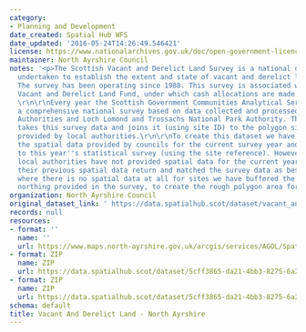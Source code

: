 ```yaml
---
category:
- Planning and Development
date_created: Spatial Hub WFS
date_updated: '2016-05-24T14:26:49.546421'
license: https://www.nationalarchives.gov.uk/doc/open-government-licence/version/3/
maintainer: North Ayrshire Council
notes: '<p>The Scottish Vacant and Derelict Land Survey is a national data collection
  undertaken to establish the extent and state of vacant and derelict land in Scotland.
  The survey has been operating since 1988. This survey is associated with the Scottish
  Vacant and Derelict Land Fund, under which cash allocations are made to local authorities.
  \r\n\r\nEvery year the Scottish Government Communities Analytical Services produce
  a comprehensive national survey based on data collected and processed from all Local
  Authorities and Loch Lomond and Trossachs National Park Authority. The Spatial Hub
  takes this survey data and joins it (using site ID) to the polygon site information
  provided by local authorities.\r\n\r\nTo create this dataset we have taken all of
  the spatial data provided by councils for the current survey year and combined it
  to this year''s statistical survey (using the site reference). However: \r\n- where
  local authorities have not provided spatial data for the current year, we have used
  their previous spatial data return and matched the survey data as best we can,\r\n-
  where there is no spatial data at all for sites we have buffered the easting and
  northing provided in the survey, to create the rough polygon area for a site.                                                                                                                                                                                                                                                                                                                                                                                                                                                                                                                                                                                                                                                                                                                                                                                                                                                                                                                                                                                                                                                                                                                                                                                                                                                                                                                                                                                                                                                                                        </p>'
organization: North Ayrshire Council
original_dataset_link: ' https://data.spatialhub.scot/dataset/vacant_and_derelict_land-na'
records: null
resources:
- format: ''
  name: ''
  url: https://www.maps.north-ayrshire.gov.uk/arcgis/services/AGOL/Spatial_Hub/MapServer/WFSServer?request=GetCapabilities&service=WFS
- format: ZIP
  name: ZIP
  url: https://data.spatialhub.scot/dataset/5cff3865-da21-4bb3-8275-6a2ba288740a/resource/42a0742e-74b3-4be2-9889-8f400a0ae90e/download/20200929_vdl_by_la_na.zip
- format: ZIP
  name: ZIP
  url: https://data.spatialhub.scot/dataset/5cff3865-da21-4bb3-8275-6a2ba288740a/resource/3503a4c9-75dd-4a50-a462-5c70106be863/download/northayrshire_2020.zip
schema: default
title: Vacant And Derelict Land - North Ayrshire
---
```

